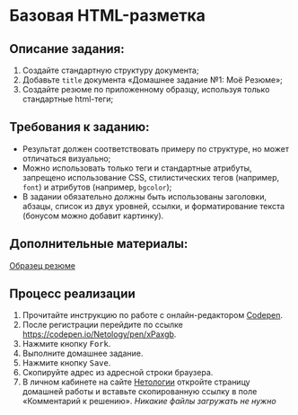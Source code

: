 Базовая HTML-разметка
===

## Описание задания:

1. Создайте стандартную структуру документа;
2. Добавьте `title` документа «Домашнее задание №1: Моё Резюме»;
3. Создайте резюме по приложенному образцу, используя только стандартные html-теги;

## Требования к заданию:
- Результат должен соответствовать примеру по структуре, но может отличаться визуально;
- Можно использовать только теги и стандартные атрибуты, запрещено использование CSS, стилистических тегов (например, `font`) и атрибутов (например, `bgcolor`);
- В задании обязательно должны быть использованы заголовки, абзацы, список из двух уровней, ссылки, и форматирование текста (бонусом можно добавит картинку).

## Дополнительные материалы:

[Образец резюме](resourses/hw1-1.pdf)

## Процесс реализации

1. Прочитайте инструкцию по работе с онлайн-редактором
<a href="https://netology-university.bitbucket.io/guides/wm/codepen-guide/" target="_blank">Codepen</a>.
2. После регистрации перейдите по ссылке <a href="https://codepen.io/Netology/pen/xPaxgb?editors=1000#0" target="_blank">https://codepen.io/Netology/pen/xPaxgb</a>.
3. Нажмите кнопку <kbd>Fork</kbd>.
4. Выполните домашнее задание.
5. Нажмите кнопку <kbd>Save</kbd>.
6. Скопируйте адрес из адресной строки браузера.
7. В личном кабинете на сайте <a href="https://netology.ru/" target="_blank">Нетологии</a> откройте страницу домашней работы и вставьте скопированную ссылку в поле «Комментарий к решению».
*Никакие файлы загружать не нужно*
